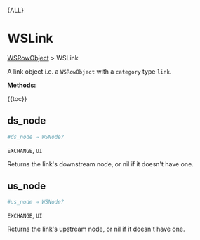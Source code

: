 {ALL}

# WSLink

[WSRowObject](./wsrowobject.md) > WSLink

A link object i.e. a `WSRowObject` with a `category` type `link`.

**Methods:**

{{toc}}

## ds_node

```ruby
#ds_node ⇒ WSNode?
```

`EXCHANGE`, `UI`

Returns the link's downstream node, or nil if it doesn't have one.

## us_node

```ruby
#us_node ⇒ WSNode?
```

`EXCHANGE`, `UI`

Returns the link's upstream node, or nil if it doesn't have one.
